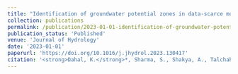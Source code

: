 ```yaml
---
title: "Identification of groundwater potential zones in data-scarce mountainous region using explainable machine learning"
collection: publications
permalink: /publication/2023-01-01-identification-of-groundwater-potential-zones-in-d
publication_status: 'Published'
venue: 'Journal of Hydrology'
date: '2023-01-01'
paperurl: 'https://doi.org/10.1016/j.jhydrol.2023.130417'
citation: '<strong>Dahal, K.</strong>*, Sharma, S., Shakya, A., Talchabhadel, R., Adhikari, S., Pokharel, A., Sheng, Z., Pradhan, A. M. S., & Kumar, S. (2023). &quot;Identification of groundwater potential zones in data-scarce mountainous region using explainable machine learning.&quot; <i>Journal of Hydrology</i>.'
---
```


